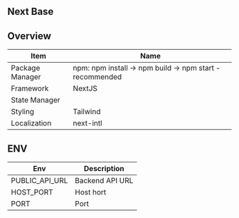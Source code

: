 ## Next Base

## Overview

| Item              | Name                                                     |
|-------------------|----------------------------------------------------------|
| Package Manager   | npm: npm install -> npm build -> npm start - recommended |
| Framework         | NextJS                                                   |
| State Manager     |                                                          |
| Styling           | Tailwind                                                 |
| Localization      | next-intl                                                |

## ENV

| Env            | Description     |
|----------------|-----------------|
| PUBLIC_API_URL | Backend API URL |
| HOST_PORT      | Host hort       |
| PORT           | Port            |
